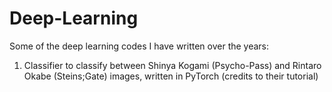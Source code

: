 # Deep-Learning
Some of the deep learning codes I have written over the years:
1. Classifier to classify between Shinya Kogami (Psycho-Pass) and Rintaro Okabe (Steins;Gate) images, written in PyTorch (credits to their tutorial)
